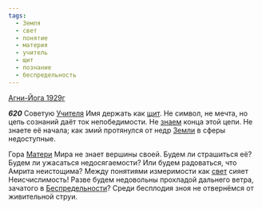 ```yaml
---
tags:
  - Земля
  - свет
  - понятие
  - материя
  - учитель
  - щит
  - познание
  - беспредельность
---
```


[Агни-Йога 1929г](/agni/1929)

___620___
Советую [Учителя](/tag/#учитель) Имя держать как [щит](/tag/#щит). Не символ, не мечта, но цепь сознаний даёт ток непобедимости. Не [знаем](/tag/#познание) конца этой цепи. Не знаете её начала; как змий протянулся от недр [Земли](/tag/#Земля) в сферы недоступные.   

Гора [Матери](/tag/#материя) Мира не знает вершины своей. Будем ли страшиться её? Будем ли ужасаться недосягаемости? Или будем радоваться, что Амрита неистощима? Между понятиями измеримости как [свет](/tag/#свет) сияет Неисчислимость! Разве будем недовольны прохладой дальнего ветра, зачатого в [Беспредельности](/tag/#беспредельность)? Среди бесплодия зноя не отвернёмся от живительной струи.